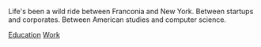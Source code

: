 Life's been a wild ride between Franconia and New York. Between startups and corporates. Between American studies and computer science. 

[Education](https://raphbibus.github.io/education)
[Work](https://raphbibus.github.io/work)